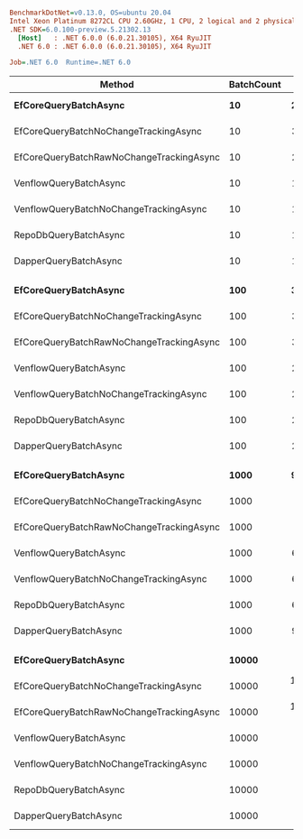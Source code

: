 ``` ini

BenchmarkDotNet=v0.13.0, OS=ubuntu 20.04
Intel Xeon Platinum 8272CL CPU 2.60GHz, 1 CPU, 2 logical and 2 physical cores
.NET SDK=6.0.100-preview.5.21302.13
  [Host]   : .NET 6.0.0 (6.0.21.30105), X64 RyuJIT
  .NET 6.0 : .NET 6.0.0 (6.0.21.30105), X64 RyuJIT

Job=.NET 6.0  Runtime=.NET 6.0  

```
|                                   Method | BatchCount |        Mean |     Error |    StdDev |      Median | Ratio | RatioSD |    Gen 0 |   Gen 1 |   Gen 2 | Allocated |
|----------------------------------------- |----------- |------------:|----------:|----------:|------------:|------:|--------:|---------:|--------:|--------:|----------:|
|                    **EfCoreQueryBatchAsync** |         **10** |    **278.0 μs** |   **5.54 μs** |  **15.25 μs** |    **282.2 μs** |  **1.00** |    **0.00** |        **-** |       **-** |       **-** |      **9 KB** |
|    EfCoreQueryBatchNoChangeTrackingAsync |         10 |    322.5 μs |   9.39 μs |  27.68 μs |    318.1 μs |  1.18 |    0.11 |   0.4883 |       - |       - |     11 KB |
| EfCoreQueryBatchRawNoChangeTrackingAsync |         10 |    298.0 μs |   5.92 μs |  14.97 μs |    297.0 μs |  1.07 |    0.08 |   0.4883 |       - |       - |     13 KB |
|                   VenflowQueryBatchAsync |         10 |    153.4 μs |   4.63 μs |  13.59 μs |    151.4 μs |  0.56 |    0.05 |        - |       - |       - |      4 KB |
|   VenflowQueryBatchNoChangeTrackingAsync |         10 |    157.6 μs |   4.51 μs |  13.29 μs |    159.3 μs |  0.57 |    0.06 |        - |       - |       - |      3 KB |
|                    RepoDbQueryBatchAsync |         10 |    168.7 μs |   4.48 μs |  13.14 μs |    168.7 μs |  0.61 |    0.06 |        - |       - |       - |      3 KB |
|                    DapperQueryBatchAsync |         10 |    157.1 μs |   4.95 μs |  14.61 μs |    152.7 μs |  0.57 |    0.06 |        - |       - |       - |      3 KB |
|                                          |            |             |           |           |             |       |         |          |         |         |           |
|                    **EfCoreQueryBatchAsync** |        **100** |    **352.2 μs** |   **6.81 μs** |  **10.41 μs** |    **350.6 μs** |  **1.00** |    **0.00** |   **1.4648** |       **-** |       **-** |     **32 KB** |
|    EfCoreQueryBatchNoChangeTrackingAsync |        100 |    388.4 μs |   7.69 μs |  21.57 μs |    390.2 μs |  1.11 |    0.08 |   1.9531 |       - |       - |     36 KB |
| EfCoreQueryBatchRawNoChangeTrackingAsync |        100 |    368.3 μs |   7.31 μs |  14.26 μs |    365.5 μs |  1.05 |    0.05 |   1.9531 |       - |       - |     38 KB |
|                   VenflowQueryBatchAsync |        100 |    219.5 μs |   5.86 μs |  17.19 μs |    217.1 μs |  0.65 |    0.06 |   0.4883 |       - |       - |     16 KB |
|   VenflowQueryBatchNoChangeTrackingAsync |        100 |    204.5 μs |   4.07 μs |  11.47 μs |    203.6 μs |  0.59 |    0.04 |   0.4883 |       - |       - |     12 KB |
|                    RepoDbQueryBatchAsync |        100 |    227.2 μs |   5.68 μs |  16.73 μs |    230.5 μs |  0.64 |    0.06 |   0.4883 |       - |       - |     12 KB |
|                    DapperQueryBatchAsync |        100 |    248.5 μs |   5.68 μs |  16.65 μs |    254.4 μs |  0.71 |    0.06 |   0.4883 |       - |       - |     13 KB |
|                                          |            |             |           |           |             |       |         |          |         |         |           |
|                    **EfCoreQueryBatchAsync** |       **1000** |    **937.3 μs** |  **18.08 μs** |  **19.35 μs** |    **934.2 μs** |  **1.00** |    **0.00** |  **13.6719** |       **-** |       **-** |    **264 KB** |
|    EfCoreQueryBatchNoChangeTrackingAsync |       1000 |  1,064.3 μs |  11.87 μs |  11.10 μs |  1,066.4 μs |  1.13 |    0.03 |  15.6250 |  3.9063 |       - |    289 KB |
| EfCoreQueryBatchRawNoChangeTrackingAsync |       1000 |  1,036.3 μs |  13.20 μs |  11.71 μs |  1,038.1 μs |  1.10 |    0.02 |  15.6250 |  3.9063 |       - |    292 KB |
|                   VenflowQueryBatchAsync |       1000 |    663.6 μs |  12.53 μs |  19.13 μs |    662.8 μs |  0.71 |    0.03 |   6.8359 |  1.9531 |       - |    136 KB |
|   VenflowQueryBatchNoChangeTrackingAsync |       1000 |    628.6 μs |  12.25 μs |  20.13 μs |    633.4 μs |  0.67 |    0.03 |   4.8828 |  0.9766 |       - |     97 KB |
|                    RepoDbQueryBatchAsync |       1000 |    640.1 μs |  12.56 μs |  23.28 μs |    639.8 μs |  0.69 |    0.03 |   4.8828 |  0.9766 |       - |     97 KB |
|                    DapperQueryBatchAsync |       1000 |    903.0 μs |   9.36 μs |   8.76 μs |    902.5 μs |  0.96 |    0.02 |   5.8594 |  1.9531 |       - |    119 KB |
|                                          |            |             |           |           |             |       |         |          |         |         |           |
|                    **EfCoreQueryBatchAsync** |      **10000** |  **6,106.8 μs** | **121.69 μs** | **113.83 μs** |  **6,142.2 μs** |  **1.00** |    **0.00** | **140.6250** | **23.4375** |  **7.8125** |  **2,684 KB** |
|    EfCoreQueryBatchNoChangeTrackingAsync |      10000 | 10,618.8 μs | 179.97 μs | 252.30 μs | 10,596.0 μs |  1.76 |    0.05 | 156.2500 | 78.1250 | 31.2500 |  2,920 KB |
| EfCoreQueryBatchRawNoChangeTrackingAsync |      10000 | 10,733.9 μs | 203.27 μs | 190.14 μs | 10,760.8 μs |  1.76 |    0.04 | 156.2500 | 78.1250 | 31.2500 |  2,923 KB |
|                   VenflowQueryBatchAsync |      10000 |  6,231.1 μs |  84.65 μs |  70.69 μs |  6,247.0 μs |  1.02 |    0.02 |  78.1250 | 46.8750 | 15.6250 |  1,431 KB |
|   VenflowQueryBatchNoChangeTrackingAsync |      10000 |  5,145.9 μs | 100.10 μs | 158.77 μs |  5,163.9 μs |  0.85 |    0.02 |  54.6875 | 31.2500 |  7.8125 |  1,041 KB |
|                    RepoDbQueryBatchAsync |      10000 |  5,376.8 μs | 106.01 μs | 137.85 μs |  5,390.2 μs |  0.87 |    0.03 |  54.6875 | 31.2500 |  7.8125 |  1,041 KB |
|                    DapperQueryBatchAsync |      10000 |  9,277.2 μs | 180.44 μs | 177.22 μs |  9,211.6 μs |  1.52 |    0.03 |  78.1250 | 46.8750 | 15.6250 |  1,274 KB |
